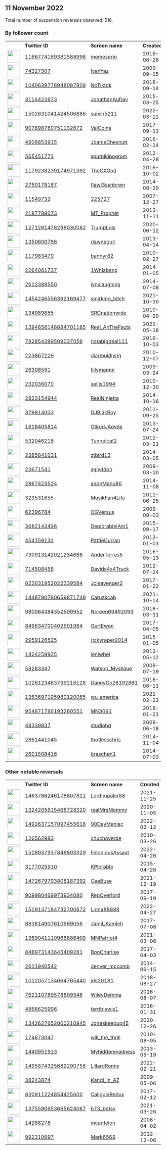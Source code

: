 
## 11 November 2022
Total number of suspension reversals observed: 516.

### By follower count
<table><tr><th></th><th align="left">Twitter ID</th><th align="left">Screen name</th>
<th align="left">Created</th><th align="left">Status</th><th align="left">Suspended</th><th align="left">Followers</th>
<tr><td><a href="https://pbs.twimg.com/profile_images/1608505746018140160/MMKmoRmx_normal.jpg"><img src="https://pbs.twimg.com/profile_images/1608505746018140160/MMKmoRmx_normal.jpg" width="40px" height="40px" align="center"/></a></td><td><a href="https://twitter.com/intent/user?user_id=1166774169381588998">1166774169381588998</a></td><td><a href="https://twitter.com/memeserio">memeserio</a></td><td>2019-08-28</td><td align="center"></td><td></td><td>286779</td></tr>
<tr><td><a href="https://pbs.twimg.com/profile_images/1591160616181440516/q7Wyz4Gq_normal.jpg"><img src="https://pbs.twimg.com/profile_images/1591160616181440516/q7Wyz4Gq_normal.jpg" width="40px" height="40px" align="center"/></a></td><td><a href="https://twitter.com/intent/user?user_id=74327307">74327307</a></td><td><a href="https://twitter.com/IvanYaz">IvanYaz</a></td><td>2009-09-15</td><td align="center"></td><td></td><td>229291</td></tr>
<tr><td><a href="https://pbs.twimg.com/profile_images/1138800264209735680/wJ07LfUK_normal.jpg"><img src="https://pbs.twimg.com/profile_images/1138800264209735680/wJ07LfUK_normal.jpg" width="40px" height="40px" align="center"/></a></td><td><a href="https://twitter.com/intent/user?user_id=1040639778948087809">1040639778948087809</a></td><td><a href="https://twitter.com/NoTiktok">NoTiktok</a></td><td>2018-09-14</td><td align="center"></td><td>2022-03-02</td><td>213072</td></tr>
<tr><td><a href="https://pbs.twimg.com/profile_images/684626533223284736/05uORR_A_normal.jpg"><img src="https://pbs.twimg.com/profile_images/684626533223284736/05uORR_A_normal.jpg" width="40px" height="40px" align="center"/></a></td><td><a href="https://twitter.com/intent/user?user_id=3114422673">3114422673</a></td><td><a href="https://twitter.com/JonathanAufray">JonathanAufray</a></td><td>2015-03-25</td><td align="center"></td><td></td><td>138982</td></tr>
<tr><td><a href="https://pbs.twimg.com/profile_images/1601205151779680257/ZCLDou0f_normal.jpg"><img src="https://pbs.twimg.com/profile_images/1601205151779680257/ZCLDou0f_normal.jpg" width="40px" height="40px" align="center"/></a></td><td><a href="https://twitter.com/intent/user?user_id=1502631041424506886">1502631041424506886</a></td><td><a href="https://twitter.com/suixin5211">suixin5211</a></td><td>2022-03-12</td><td align="center">🚫</td><td>2022-10-15</td><td>102380</td></tr>
<tr><td><a href="https://pbs.twimg.com/profile_images/1631617594313637891/IA_NfYU__normal.jpg"><img src="https://pbs.twimg.com/profile_images/1631617594313637891/IA_NfYU__normal.jpg" width="40px" height="40px" align="center"/></a></td><td><a href="https://twitter.com/intent/user?user_id=907898760751132672">907898760751132672</a></td><td><a href="https://twitter.com/ValCoins">ValCoins</a></td><td>2017-09-13</td><td align="center"></td><td>2022-08-08</td><td>39528</td></tr>
<tr><td><a href="https://pbs.twimg.com/profile_images/940633288422633473/M3sxlREz_normal.jpg"><img src="https://pbs.twimg.com/profile_images/940633288422633473/M3sxlREz_normal.jpg" width="40px" height="40px" align="center"/></a></td><td><a href="https://twitter.com/intent/user?user_id=4906853915">4906853915</a></td><td><a href="https://twitter.com/JoanieChesnutt">JoanieChesnutt</a></td><td>2016-02-14</td><td align="center">🔒</td><td>2022-10-29</td><td>34800</td></tr>
<tr><td><a href="https://pbs.twimg.com/profile_images/1049237475716190208/T6T2vQvo_normal.jpg"><img src="https://pbs.twimg.com/profile_images/1049237475716190208/T6T2vQvo_normal.jpg" width="40px" height="40px" align="center"/></a></td><td><a href="https://twitter.com/intent/user?user_id=565451773">565451773</a></td><td><a href="https://twitter.com/sputnikipogrom">sputnikipogrom</a></td><td>2012-04-28</td><td align="center"></td><td></td><td>30611</td></tr>
<tr><td><a href="https://pbs.twimg.com/profile_images/1248651051156135936/BFQY-w_p_normal.jpg"><img src="https://pbs.twimg.com/profile_images/1248651051156135936/BFQY-w_p_normal.jpg" width="40px" height="40px" align="center"/></a></td><td><a href="https://twitter.com/intent/user?user_id=1179238239174971392">1179238239174971392</a></td><td><a href="https://twitter.com/TheOXGod">TheOXGod</a></td><td>2019-10-02</td><td align="center"></td><td></td><td>26280</td></tr>
<tr><td><a href="https://pbs.twimg.com/profile_images/1327335479214301184/WWdzshJF_normal.jpg"><img src="https://pbs.twimg.com/profile_images/1327335479214301184/WWdzshJF_normal.jpg" width="40px" height="40px" align="center"/></a></td><td><a href="https://twitter.com/intent/user?user_id=2750178187">2750178187</a></td><td><a href="https://twitter.com/flawl3ssnbrwn">flawl3ssnbrwn</a></td><td>2014-08-20</td><td align="center"></td><td></td><td>23096</td></tr>
<tr><td><a href="https://pbs.twimg.com/profile_images/1639060585580232704/nhicKZxx_normal.jpg"><img src="https://pbs.twimg.com/profile_images/1639060585580232704/nhicKZxx_normal.jpg" width="40px" height="40px" align="center"/></a></td><td><a href="https://twitter.com/intent/user?user_id=11549732">11549732</a></td><td><a href="https://twitter.com/225727">225727</a></td><td>2007-12-27</td><td align="center">🔒</td><td>2022-07-26</td><td>22250</td></tr>
<tr><td><a href="https://pbs.twimg.com/profile_images/997504122680102913/flM0Z7xq_normal.jpg"><img src="https://pbs.twimg.com/profile_images/997504122680102913/flM0Z7xq_normal.jpg" width="40px" height="40px" align="center"/></a></td><td><a href="https://twitter.com/intent/user?user_id=2187789073">2187789073</a></td><td><a href="https://twitter.com/MT_Prxphet">MT_Prxphet</a></td><td>2013-11-11</td><td align="center"></td><td></td><td>21541</td></tr>
<tr><td><a href="https://pbs.twimg.com/profile_images/1599538516630949888/4bJQqCfp_normal.jpg"><img src="https://pbs.twimg.com/profile_images/1599538516630949888/4bJQqCfp_normal.jpg" width="40px" height="40px" align="center"/></a></td><td><a href="https://twitter.com/intent/user?user_id=1271261478298030082">1271261478298030082</a></td><td><a href="https://twitter.com/TrumpLola">TrumpLola</a></td><td>2020-06-12</td><td align="center"></td><td>2022-10-29</td><td>19791</td></tr>
<tr><td><a href="https://pbs.twimg.com/profile_images/1633444047653154817/-tdZLEB__normal.jpg"><img src="https://pbs.twimg.com/profile_images/1633444047653154817/-tdZLEB__normal.jpg" width="40px" height="40px" align="center"/></a></td><td><a href="https://twitter.com/intent/user?user_id=1350600788">1350600788</a></td><td><a href="https://twitter.com/dawnegurl">dawnegurl</a></td><td>2013-04-14</td><td align="center"></td><td>2022-10-29</td><td>19584</td></tr>
<tr><td><a href="https://pbs.twimg.com/profile_images/1601580787702190083/TwMTSRtc_normal.jpg"><img src="https://pbs.twimg.com/profile_images/1601580787702190083/TwMTSRtc_normal.jpg" width="40px" height="40px" align="center"/></a></td><td><a href="https://twitter.com/intent/user?user_id=117983479">117983479</a></td><td><a href="https://twitter.com/bennyr82">bennyr82</a></td><td>2010-02-27</td><td align="center"></td><td></td><td>18388</td></tr>
<tr><td><a href="https://pbs.twimg.com/profile_images/1600087310929989632/e76LQrRl_normal.jpg"><img src="https://pbs.twimg.com/profile_images/1600087310929989632/e76LQrRl_normal.jpg" width="40px" height="40px" align="center"/></a></td><td><a href="https://twitter.com/intent/user?user_id=2264061737">2264061737</a></td><td><a href="https://twitter.com/1Whizbang">1Whizbang</a></td><td>2014-01-05</td><td align="center"></td><td></td><td>18250</td></tr>
<tr><td><a href="https://pbs.twimg.com/profile_images/487262834330316800/ZTwP9fSI_normal.jpeg"><img src="https://pbs.twimg.com/profile_images/487262834330316800/ZTwP9fSI_normal.jpeg" width="40px" height="40px" align="center"/></a></td><td><a href="https://twitter.com/intent/user?user_id=2612389550">2612389550</a></td><td><a href="https://twitter.com/lynxlaughing">lynxlaughing</a></td><td>2014-07-08</td><td align="center"></td><td>2022-10-28</td><td>17731</td></tr>
<tr><td><a href="https://pbs.twimg.com/profile_images/1465487078414819329/Pm5M3Xsq_normal.jpg"><img src="https://pbs.twimg.com/profile_images/1465487078414819329/Pm5M3Xsq_normal.jpg" width="40px" height="40px" align="center"/></a></td><td><a href="https://twitter.com/intent/user?user_id=1454246556392169477">1454246556392169477</a></td><td><a href="https://twitter.com/smirking_bitch">smirking_bitch</a></td><td>2021-10-30</td><td align="center"></td><td>2022-10-25</td><td>16670</td></tr>
<tr><td><a href="https://pbs.twimg.com/profile_images/489482276778946560/P_fbX4dC_normal.png"><img src="https://pbs.twimg.com/profile_images/489482276778946560/P_fbX4dC_normal.png" width="40px" height="40px" align="center"/></a></td><td><a href="https://twitter.com/intent/user?user_id=134989855">134989855</a></td><td><a href="https://twitter.com/SRGnationwide">SRGnationwide</a></td><td>2010-04-20</td><td align="center"></td><td>2022-03-24</td><td>13289</td></tr>
<tr><td><a href="https://pbs.twimg.com/profile_images/1622180242008727552/eUVJOOkY_normal.jpg"><img src="https://pbs.twimg.com/profile_images/1622180242008727552/eUVJOOkY_normal.jpg" width="40px" height="40px" align="center"/></a></td><td><a href="https://twitter.com/intent/user?user_id=1394656148884701185">1394656148884701185</a></td><td><a href="https://twitter.com/Real_AnTheFacts">Real_AnTheFacts</a></td><td>2021-05-18</td><td align="center">🔒</td><td>2022-10-29</td><td>12038</td></tr>
<tr><td><a href="https://pbs.twimg.com/profile_images/1495528090943954945/hspED6HV_normal.jpg"><img src="https://pbs.twimg.com/profile_images/1495528090943954945/hspED6HV_normal.jpg" width="40px" height="40px" align="center"/></a></td><td><a href="https://twitter.com/intent/user?user_id=782854399509037056">782854399509037056</a></td><td><a href="https://twitter.com/notabigdeal111">notabigdeal111</a></td><td>2016-10-03</td><td align="center"></td><td>2022-08-25</td><td>11069</td></tr>
<tr><td><a href="https://pbs.twimg.com/profile_images/1616032925362839555/n6VLTBxp_normal.jpg"><img src="https://pbs.twimg.com/profile_images/1616032925362839555/n6VLTBxp_normal.jpg" width="40px" height="40px" align="center"/></a></td><td><a href="https://twitter.com/intent/user?user_id=223867229">223867229</a></td><td><a href="https://twitter.com/diarmuidlyng">diarmuidlyng</a></td><td>2010-12-07</td><td align="center"></td><td>2022-04-14</td><td>10917</td></tr>
<tr><td><a href="https://pbs.twimg.com/profile_images/1466154997201227783/qaXnPNr3_normal.jpg"><img src="https://pbs.twimg.com/profile_images/1466154997201227783/qaXnPNr3_normal.jpg" width="40px" height="40px" align="center"/></a></td><td><a href="https://twitter.com/intent/user?user_id=26308591">26308591</a></td><td><a href="https://twitter.com/tillymannn">tillymannn</a></td><td>2009-03-24</td><td align="center"></td><td>2022-10-29</td><td>10829</td></tr>
<tr><td><a href="https://pbs.twimg.com/profile_images/1647228779821932548/1NyD2qp8_normal.jpg"><img src="https://pbs.twimg.com/profile_images/1647228779821932548/1NyD2qp8_normal.jpg" width="40px" height="40px" align="center"/></a></td><td><a href="https://twitter.com/intent/user?user_id=232036070">232036070</a></td><td><a href="https://twitter.com/sellis1994">sellis1994</a></td><td>2010-12-30</td><td align="center"></td><td></td><td>10726</td></tr>
<tr><td><a href="https://pbs.twimg.com/profile_images/1574964677255331841/7LJlDDJ-_normal.jpg"><img src="https://pbs.twimg.com/profile_images/1574964677255331841/7LJlDDJ-_normal.jpg" width="40px" height="40px" align="center"/></a></td><td><a href="https://twitter.com/intent/user?user_id=2833154944">2833154944</a></td><td><a href="https://twitter.com/RealNinjetta">RealNinjetta</a></td><td>2014-10-16</td><td align="center"></td><td>2022-10-29</td><td>10723</td></tr>
<tr><td><a href="https://pbs.twimg.com/profile_images/1591064799848300544/mOEkwTI3_normal.jpg"><img src="https://pbs.twimg.com/profile_images/1591064799848300544/mOEkwTI3_normal.jpg" width="40px" height="40px" align="center"/></a></td><td><a href="https://twitter.com/intent/user?user_id=379814003">379814003</a></td><td><a href="https://twitter.com/DJBlakBoy">DJBlakBoy</a></td><td>2011-09-25</td><td align="center"></td><td></td><td>8834</td></tr>
<tr><td><a href="https://pbs.twimg.com/profile_images/1270434389084835840/CL0FJxgq_normal.jpg"><img src="https://pbs.twimg.com/profile_images/1270434389084835840/CL0FJxgq_normal.jpg" width="40px" height="40px" align="center"/></a></td><td><a href="https://twitter.com/intent/user?user_id=1618405814">1618405814</a></td><td><a href="https://twitter.com/OtkudJAovde">OtkudJAovde</a></td><td>2013-07-24</td><td align="center"></td><td></td><td>8198</td></tr>
<tr><td><a href="https://pbs.twimg.com/profile_images/1045490360204627970/9yItowiX_normal.jpg"><img src="https://pbs.twimg.com/profile_images/1045490360204627970/9yItowiX_normal.jpg" width="40px" height="40px" align="center"/></a></td><td><a href="https://twitter.com/intent/user?user_id=532046218">532046218</a></td><td><a href="https://twitter.com/Tunnelcat2">Tunnelcat2</a></td><td>2012-03-21</td><td align="center"></td><td>2022-10-28</td><td>8040</td></tr>
<tr><td><a href="https://pbs.twimg.com/profile_images/844145867661742080/_t9COlbd_normal.jpg"><img src="https://pbs.twimg.com/profile_images/844145867661742080/_t9COlbd_normal.jpg" width="40px" height="40px" align="center"/></a></td><td><a href="https://twitter.com/intent/user?user_id=2385841031">2385841031</a></td><td><a href="https://twitter.com/ztbird13">ztbird13</a></td><td>2014-03-05</td><td align="center"></td><td>2022-11-01</td><td>7144</td></tr>
<tr><td><a href="https://pbs.twimg.com/profile_images/803611341152026624/YNyZUWVF_normal.jpg"><img src="https://pbs.twimg.com/profile_images/803611341152026624/YNyZUWVF_normal.jpg" width="40px" height="40px" align="center"/></a></td><td><a href="https://twitter.com/intent/user?user_id=23671541">23671541</a></td><td><a href="https://twitter.com/sglyddon">sglyddon</a></td><td>2009-03-10</td><td align="center"></td><td>2022-10-29</td><td>6953</td></tr>
<tr><td><a href="https://pbs.twimg.com/profile_images/1646118321195200512/8pdEIMuH_normal.jpg"><img src="https://pbs.twimg.com/profile_images/1646118321195200512/8pdEIMuH_normal.jpg" width="40px" height="40px" align="center"/></a></td><td><a href="https://twitter.com/intent/user?user_id=2867423524">2867423524</a></td><td><a href="https://twitter.com/anonManu80">anonManu80</a></td><td>2014-11-08</td><td align="center"></td><td>2022-07-30</td><td>6404</td></tr>
<tr><td><a href="https://pbs.twimg.com/profile_images/1364334407713177601/-GArbOgG_normal.jpg"><img src="https://pbs.twimg.com/profile_images/1364334407713177601/-GArbOgG_normal.jpg" width="40px" height="40px" align="center"/></a></td><td><a href="https://twitter.com/intent/user?user_id=323531655">323531655</a></td><td><a href="https://twitter.com/MusikFan4Life">MusikFan4Life</a></td><td>2011-06-25</td><td align="center"></td><td></td><td>5819</td></tr>
<tr><td><a href="https://pbs.twimg.com/profile_images/1591095765497249793/gf2M_fEv_normal.jpg"><img src="https://pbs.twimg.com/profile_images/1591095765497249793/gf2M_fEv_normal.jpg" width="40px" height="40px" align="center"/></a></td><td><a href="https://twitter.com/intent/user?user_id=62396784">62396784</a></td><td><a href="https://twitter.com/OGVersus">OGVersus</a></td><td>2009-08-03</td><td align="center"></td><td></td><td>5738</td></tr>
<tr><td><a href="https://pbs.twimg.com/profile_images/1347060413050007552/Z_BDKAxM_normal.jpg"><img src="https://pbs.twimg.com/profile_images/1347060413050007552/Z_BDKAxM_normal.jpg" width="40px" height="40px" align="center"/></a></td><td><a href="https://twitter.com/intent/user?user_id=3682143496">3682143496</a></td><td><a href="https://twitter.com/DeplorableIAm1">DeplorableIAm1</a></td><td>2015-09-17</td><td align="center"></td><td>2022-10-29</td><td>5735</td></tr>
<tr><td><a href="https://pbs.twimg.com/profile_images/1323427885840015360/zbbfiUkp_normal.jpg"><img src="https://pbs.twimg.com/profile_images/1323427885840015360/zbbfiUkp_normal.jpg" width="40px" height="40px" align="center"/></a></td><td><a href="https://twitter.com/intent/user?user_id=454159132">454159132</a></td><td><a href="https://twitter.com/PattieCurran">PattieCurran</a></td><td>2012-01-03</td><td align="center"></td><td></td><td>5545</td></tr>
<tr><td><a href="https://pbs.twimg.com/profile_images/1519105295611486210/K5xUvNxh_normal.jpg"><img src="https://pbs.twimg.com/profile_images/1519105295611486210/K5xUvNxh_normal.jpg" width="40px" height="40px" align="center"/></a></td><td><a href="https://twitter.com/intent/user?user_id=730913142021234688">730913142021234688</a></td><td><a href="https://twitter.com/AnderTorres5">AnderTorres5</a></td><td>2016-05-13</td><td align="center"></td><td>2022-09-11</td><td>5498</td></tr>
<tr><td><a href="https://pbs.twimg.com/profile_images/2957729133/dbfec2c8afcd490b6efb223cc9eec58b_normal.png"><img src="https://pbs.twimg.com/profile_images/2957729133/dbfec2c8afcd490b6efb223cc9eec58b_normal.png" width="40px" height="40px" align="center"/></a></td><td><a href="https://twitter.com/intent/user?user_id=714508458">714508458</a></td><td><a href="https://twitter.com/Davids4x4Truck">Davids4x4Truck</a></td><td>2012-07-24</td><td align="center"></td><td>2022-10-29</td><td>5418</td></tr>
<tr><td><a href="https://pbs.twimg.com/profile_images/1601395102391406594/JzQa1jma_normal.jpg"><img src="https://pbs.twimg.com/profile_images/1601395102391406594/JzQa1jma_normal.jpg" width="40px" height="40px" align="center"/></a></td><td><a href="https://twitter.com/intent/user?user_id=823031952022339584">823031952022339584</a></td><td><a href="https://twitter.com/Jcleavenger2">Jcleavenger2</a></td><td>2017-01-22</td><td align="center"></td><td></td><td>5197</td></tr>
<tr><td><a href="https://pbs.twimg.com/profile_images/1448793479639977986/rU8USTVv_normal.jpg"><img src="https://pbs.twimg.com/profile_images/1448793479639977986/rU8USTVv_normal.jpg" width="40px" height="40px" align="center"/></a></td><td><a href="https://twitter.com/intent/user?user_id=1448790780659871749">1448790780659871749</a></td><td><a href="https://twitter.com/Caruzkcab">Caruzkcab</a></td><td>2021-10-14</td><td align="center"></td><td>2022-09-28</td><td>4850</td></tr>
<tr><td><a href="https://pbs.twimg.com/profile_images/1325967938667601922/v3qeUKsW_normal.jpg"><img src="https://pbs.twimg.com/profile_images/1325967938667601922/v3qeUKsW_normal.jpg" width="40px" height="40px" align="center"/></a></td><td><a href="https://twitter.com/intent/user?user_id=980064384352509952">980064384352509952</a></td><td><a href="https://twitter.com/Noreen69492093">Noreen69492093</a></td><td>2018-03-31</td><td align="center"></td><td>2022-10-29</td><td>4848</td></tr>
<tr><td><a href="https://pbs.twimg.com/profile_images/1408061409343152136/bDEJyBLG_normal.jpg"><img src="https://pbs.twimg.com/profile_images/1408061409343152136/bDEJyBLG_normal.jpg" width="40px" height="40px" align="center"/></a></td><td><a href="https://twitter.com/intent/user?user_id=849634700402601984">849634700402601984</a></td><td><a href="https://twitter.com/GertEwen">GertEwen</a></td><td>2017-04-05</td><td align="center"></td><td>2022-06-13</td><td>4787</td></tr>
<tr><td><a href="https://pbs.twimg.com/profile_images/680873086707580928/W8n23DTr_normal.jpg"><img src="https://pbs.twimg.com/profile_images/680873086707580928/W8n23DTr_normal.jpg" width="40px" height="40px" align="center"/></a></td><td><a href="https://twitter.com/intent/user?user_id=2959126525">2959126525</a></td><td><a href="https://twitter.com/rickyraper2014">rickyraper2014</a></td><td>2015-01-05</td><td align="center"></td><td></td><td>4780</td></tr>
<tr><td><a href="https://pbs.twimg.com/profile_images/1643788138500718593/8tYHKdKp_normal.jpg"><img src="https://pbs.twimg.com/profile_images/1643788138500718593/8tYHKdKp_normal.jpg" width="40px" height="40px" align="center"/></a></td><td><a href="https://twitter.com/intent/user?user_id=1424259925">1424259925</a></td><td><a href="https://twitter.com/jeniwhel">jeniwhel</a></td><td>2013-05-12</td><td align="center"></td><td></td><td>4750</td></tr>
<tr><td><a href="https://pbs.twimg.com/profile_images/1594503443636371456/U8QgBqyI_normal.jpg"><img src="https://pbs.twimg.com/profile_images/1594503443636371456/U8QgBqyI_normal.jpg" width="40px" height="40px" align="center"/></a></td><td><a href="https://twitter.com/intent/user?user_id=58283347">58283347</a></td><td><a href="https://twitter.com/Watson_Mystique">Watson_Mystique</a></td><td>2009-07-19</td><td align="center"></td><td></td><td>4593</td></tr>
<tr><td><a href="https://pbs.twimg.com/profile_images/1124136781832695808/-IAqZmMJ_normal.jpg"><img src="https://pbs.twimg.com/profile_images/1124136781832695808/-IAqZmMJ_normal.jpg" width="40px" height="40px" align="center"/></a></td><td><a href="https://twitter.com/intent/user?user_id=1028123483799216128">1028123483799216128</a></td><td><a href="https://twitter.com/DannyCo28192881">DannyCo28192881</a></td><td>2018-08-11</td><td align="center"></td><td>2022-10-29</td><td>4528</td></tr>
<tr><td><a href="https://pbs.twimg.com/profile_images/1484186004797886465/cukP98jm_normal.png"><img src="https://pbs.twimg.com/profile_images/1484186004797886465/cukP98jm_normal.png" width="40px" height="40px" align="center"/></a></td><td><a href="https://twitter.com/intent/user?user_id=1363697195980120065">1363697195980120065</a></td><td><a href="https://twitter.com/wu_america">wu_america</a></td><td>2021-02-22</td><td align="center"></td><td>2022-10-29</td><td>4437</td></tr>
<tr><td><a href="https://pbs.twimg.com/profile_images/1276750047389126656/nt_zO9LL_normal.jpg"><img src="https://pbs.twimg.com/profile_images/1276750047389126656/nt_zO9LL_normal.jpg" width="40px" height="40px" align="center"/></a></td><td><a href="https://twitter.com/intent/user?user_id=954871786193260551">954871786193260551</a></td><td><a href="https://twitter.com/MN3091">MN3091</a></td><td>2018-01-21</td><td align="center"></td><td>2022-10-29</td><td>4212</td></tr>
<tr><td><a href="https://pbs.twimg.com/profile_images/1652847291613556736/0I4Rd172_normal.jpg"><img src="https://pbs.twimg.com/profile_images/1652847291613556736/0I4Rd172_normal.jpg" width="40px" height="40px" align="center"/></a></td><td><a href="https://twitter.com/intent/user?user_id=48339837">48339837</a></td><td><a href="https://twitter.com/studiohq">studiohq</a></td><td>2009-06-18</td><td align="center"></td><td></td><td>4121</td></tr>
<tr><td><a href="https://pbs.twimg.com/profile_images/1526010337560084481/3ZuPf8YW_normal.jpg"><img src="https://pbs.twimg.com/profile_images/1526010337560084481/3ZuPf8YW_normal.jpg" width="40px" height="40px" align="center"/></a></td><td><a href="https://twitter.com/intent/user?user_id=2861441045">2861441045</a></td><td><a href="https://twitter.com/thotlesschris">thotlesschris</a></td><td>2014-11-04</td><td align="center"></td><td></td><td>4075</td></tr>
<tr><td><a href="https://pbs.twimg.com/profile_images/932006193899417600/DQfq74YX_normal.jpg"><img src="https://pbs.twimg.com/profile_images/932006193899417600/DQfq74YX_normal.jpg" width="40px" height="40px" align="center"/></a></td><td><a href="https://twitter.com/intent/user?user_id=2601508416">2601508416</a></td><td><a href="https://twitter.com/braschen1">braschen1</a></td><td>2014-07-03</td><td align="center"></td><td>2022-10-28</td><td>3967</td></tr>
</table>

### Other notable reversals
<table><tr><th></th><th align="left">Twitter ID</th><th align="left">Screen name</th>
<th align="left">Created</th><th align="left">Status</th><th align="left">Suspended</th><th align="left">Followers</th>
<tr><td><a href="https://pbs.twimg.com/profile_images/1609739097450364929/8clo8r0Y_normal.jpg"><img src="https://pbs.twimg.com/profile_images/1609739097450364929/8clo8r0Y_normal.jpg" width="40px" height="40px" align="center"/></a></td><td><a href="https://twitter.com/intent/user?user_id=1463786246178807811">1463786246178807811</a></td><td><a href="https://twitter.com/LordImpaler88">LordImpaler88</a></td><td>2021-11-25</td><td align="center"></td><td>2022-11-11</td><td>550</td></tr>
<tr><td><a href="https://pbs.twimg.com/profile_images/1324211391885094917/VabQbnaV_normal.jpg"><img src="https://pbs.twimg.com/profile_images/1324211391885094917/VabQbnaV_normal.jpg" width="40px" height="40px" align="center"/></a></td><td><a href="https://twitter.com/intent/user?user_id=1324205615468728320">1324205615468728320</a></td><td><a href="https://twitter.com/realMrsMommy">realMrsMommy</a></td><td>2020-11-05</td><td align="center">🔒</td><td>2022-10-29</td><td>80</td></tr>
<tr><td><a href="https://pbs.twimg.com/profile_images/1492639182115811340/xCJ5ymwj_normal.jpg"><img src="https://pbs.twimg.com/profile_images/1492639182115811340/xCJ5ymwj_normal.jpg" width="40px" height="40px" align="center"/></a></td><td><a href="https://twitter.com/intent/user?user_id=1492637157097455618">1492637157097455618</a></td><td><a href="https://twitter.com/90DayManiac">90DayManiac</a></td><td>2022-02-12</td><td align="center"></td><td>2022-10-20</td><td>1326</td></tr>
<tr><td><a href="https://pbs.twimg.com/profile_images/1336004658721136640/s86wfeyd_normal.jpg"><img src="https://pbs.twimg.com/profile_images/1336004658721136640/s86wfeyd_normal.jpg" width="40px" height="40px" align="center"/></a></td><td><a href="https://twitter.com/intent/user?user_id=126562983">126562983</a></td><td><a href="https://twitter.com/chuchoverde">chuchoverde</a></td><td>2010-03-26</td><td align="center"></td><td>2022-10-29</td><td>516</td></tr>
<tr><td><a href="https://pbs.twimg.com/profile_images/1518938765309493250/Zpkx2VJ6_normal.jpg"><img src="https://pbs.twimg.com/profile_images/1518938765309493250/Zpkx2VJ6_normal.jpg" width="40px" height="40px" align="center"/></a></td><td><a href="https://twitter.com/intent/user?user_id=1518937937848803329">1518937937848803329</a></td><td><a href="https://twitter.com/FeloniousAssaut">FeloniousAssaut</a></td><td>2022-04-26</td><td align="center"></td><td>2022-10-20</td><td>820</td></tr>
<tr><td><a href="https://pbs.twimg.com/profile_images/1535219482469203972/BGRJSOTj_normal.jpg"><img src="https://pbs.twimg.com/profile_images/1535219482469203972/BGRJSOTj_normal.jpg" width="40px" height="40px" align="center"/></a></td><td><a href="https://twitter.com/intent/user?user_id=3177025910">3177025910</a></td><td><a href="https://twitter.com/KPlorable">KPlorable</a></td><td>2015-04-26</td><td align="center"></td><td>2022-06-27</td><td>3211</td></tr>
<tr><td><a href="https://pbs.twimg.com/profile_images/1502462794104336384/ltPqhjtz_normal.jpg"><img src="https://pbs.twimg.com/profile_images/1502462794104336384/ltPqhjtz_normal.jpg" width="40px" height="40px" align="center"/></a></td><td><a href="https://twitter.com/intent/user?user_id=1472679793808187392">1472679793808187392</a></td><td><a href="https://twitter.com/CeeBuse">CeeBuse</a></td><td>2021-12-19</td><td align="center"></td><td>2022-10-29</td><td>1248</td></tr>
<tr><td><a href="https://pbs.twimg.com/profile_images/1454308352708775937/dZzLjqek_normal.jpg"><img src="https://pbs.twimg.com/profile_images/1454308352708775937/dZzLjqek_normal.jpg" width="40px" height="40px" align="center"/></a></td><td><a href="https://twitter.com/intent/user?user_id=909980469973934080">909980469973934080</a></td><td><a href="https://twitter.com/RepOverlord">RepOverlord</a></td><td>2017-09-19</td><td align="center"></td><td>2022-04-07</td><td>103</td></tr>
<tr><td><a href="https://pbs.twimg.com/profile_images/1519139044185108480/7a-0RYtU_normal.jpg"><img src="https://pbs.twimg.com/profile_images/1519139044185108480/7a-0RYtU_normal.jpg" width="40px" height="40px" align="center"/></a></td><td><a href="https://twitter.com/intent/user?user_id=1519137184732700672">1519137184732700672</a></td><td><a href="https://twitter.com/Liona88888">Liona88888</a></td><td>2022-04-27</td><td align="center"></td><td>2022-10-20</td><td>791</td></tr>
<tr><td><a href="https://pbs.twimg.com/profile_images/1378469959773290499/VP0XHvdX_normal.jpg"><img src="https://pbs.twimg.com/profile_images/1378469959773290499/VP0XHvdX_normal.jpg" width="40px" height="40px" align="center"/></a></td><td><a href="https://twitter.com/intent/user?user_id=883814907610669056">883814907610669056</a></td><td><a href="https://twitter.com/Jamil_Kamleh">Jamil_Kamleh</a></td><td>2017-07-08</td><td align="center"></td><td>2022-04-02</td><td>831</td></tr>
<tr><td><a href="https://pbs.twimg.com/profile_images/1369044463394447370/W019w4os_normal.jpg"><img src="https://pbs.twimg.com/profile_images/1369044463394447370/W019w4os_normal.jpg" width="40px" height="40px" align="center"/></a></td><td><a href="https://twitter.com/intent/user?user_id=1369041110966886409">1369041110966886409</a></td><td><a href="https://twitter.com/MNPatriot4">MNPatriot4</a></td><td>2021-03-08</td><td align="center"></td><td>2022-10-29</td><td>561</td></tr>
<tr><td><a href="https://pbs.twimg.com/profile_images/918563983287652352/qvb--0jZ_normal.jpg"><img src="https://pbs.twimg.com/profile_images/918563983287652352/qvb--0jZ_normal.jpg" width="40px" height="40px" align="center"/></a></td><td><a href="https://twitter.com/intent/user?user_id=848973143645409281">848973143645409281</a></td><td><a href="https://twitter.com/BonCharlise">BonCharlise</a></td><td>2017-04-03</td><td align="center"></td><td>2022-10-29</td><td>265</td></tr>
<tr><td><a href="https://pbs.twimg.com/profile_images/1152352577742393346/W54hrYSa_normal.png"><img src="https://pbs.twimg.com/profile_images/1152352577742393346/W54hrYSa_normal.png" width="40px" height="40px" align="center"/></a></td><td><a href="https://twitter.com/intent/user?user_id=2611940542">2611940542</a></td><td><a href="https://twitter.com/denver_mccomb">denver_mccomb</a></td><td>2014-06-15</td><td align="center"></td><td>2022-10-29</td><td>3906</td></tr>
<tr><td><a href="https://abs.twimg.com/sticky/default_profile_images/default_profile_normal.png"><img src="https://abs.twimg.com/sticky/default_profile_images/default_profile_normal.png" width="40px" height="40px" align="center"/></a></td><td><a href="https://twitter.com/intent/user?user_id=1012057134664765440">1012057134664765440</a></td><td><a href="https://twitter.com/jds20181">jds20181</a></td><td>2018-06-27</td><td align="center"></td><td>2022-10-29</td><td>142</td></tr>
<tr><td><a href="https://pbs.twimg.com/profile_images/1382026575143649280/ZMLg50hi_normal.jpg"><img src="https://pbs.twimg.com/profile_images/1382026575143649280/ZMLg50hi_normal.jpg" width="40px" height="40px" align="center"/></a></td><td><a href="https://twitter.com/intent/user?user_id=762110789578809348">762110789578809348</a></td><td><a href="https://twitter.com/WileyDemma">WileyDemma</a></td><td>2016-08-07</td><td align="center"></td><td>2022-10-29</td><td>2475</td></tr>
<tr><td><a href="https://pbs.twimg.com/profile_images/700030473230225408/lBpGMg7H_normal.jpg"><img src="https://pbs.twimg.com/profile_images/700030473230225408/lBpGMg7H_normal.jpg" width="40px" height="40px" align="center"/></a></td><td><a href="https://twitter.com/intent/user?user_id=4866625996">4866625996</a></td><td><a href="https://twitter.com/terriblewis1">terriblewis1</a></td><td>2016-01-31</td><td align="center"></td><td>2022-10-25</td><td>1971</td></tr>
<tr><td><a href="https://pbs.twimg.com/profile_images/1660044118276337667/QVHVVI-M_normal.jpg"><img src="https://pbs.twimg.com/profile_images/1660044118276337667/QVHVVI-M_normal.jpg" width="40px" height="40px" align="center"/></a></td><td><a href="https://twitter.com/intent/user?user_id=1342627652000210945">1342627652000210945</a></td><td><a href="https://twitter.com/Joneskeepup45">Joneskeepup45</a></td><td>2020-12-26</td><td align="center"></td><td></td><td>521</td></tr>
<tr><td><a href="https://pbs.twimg.com/profile_images/1411807466610888705/01MZGrTN_normal.jpg"><img src="https://pbs.twimg.com/profile_images/1411807466610888705/01MZGrTN_normal.jpg" width="40px" height="40px" align="center"/></a></td><td><a href="https://twitter.com/intent/user?user_id=174873047">174873047</a></td><td><a href="https://twitter.com/will_the_thrilI">will_the_thrilI</a></td><td>2010-08-05</td><td align="center"></td><td>2022-10-28</td><td>1590</td></tr>
<tr><td><a href="https://pbs.twimg.com/profile_images/980446663088246784/MnLfLHVJ_normal.jpg"><img src="https://pbs.twimg.com/profile_images/980446663088246784/MnLfLHVJ_normal.jpg" width="40px" height="40px" align="center"/></a></td><td><a href="https://twitter.com/intent/user?user_id=1440951913">1440951913</a></td><td><a href="https://twitter.com/Myhiddenmadness">Myhiddenmadness</a></td><td>2013-05-19</td><td align="center"></td><td>2022-10-29</td><td>2402</td></tr>
<tr><td><a href="https://pbs.twimg.com/profile_images/1576306705285226497/OHw1qb-A_normal.jpg"><img src="https://pbs.twimg.com/profile_images/1576306705285226497/OHw1qb-A_normal.jpg" width="40px" height="40px" align="center"/></a></td><td><a href="https://twitter.com/intent/user?user_id=1495874325689290758">1495874325689290758</a></td><td><a href="https://twitter.com/LillardRonny">LillardRonny</a></td><td>2022-02-21</td><td align="center"></td><td>2022-10-29</td><td>1785</td></tr>
<tr><td><a href="https://pbs.twimg.com/profile_images/1629878682755149825/zMe28UDc_normal.jpg"><img src="https://pbs.twimg.com/profile_images/1629878682755149825/zMe28UDc_normal.jpg" width="40px" height="40px" align="center"/></a></td><td><a href="https://twitter.com/intent/user?user_id=38243874">38243874</a></td><td><a href="https://twitter.com/Kandi_in_AZ">Kandi_in_AZ</a></td><td>2009-05-06</td><td align="center"></td><td>2022-10-28</td><td>1934</td></tr>
<tr><td><a href="https://pbs.twimg.com/profile_images/1076042935970328576/uVMA_7Fr_normal.jpg"><img src="https://pbs.twimg.com/profile_images/1076042935970328576/uVMA_7Fr_normal.jpg" width="40px" height="40px" align="center"/></a></td><td><a href="https://twitter.com/intent/user?user_id=830911224854425600">830911224854425600</a></td><td><a href="https://twitter.com/CaligulaRedux">CaligulaRedux</a></td><td>2017-02-12</td><td align="center"></td><td>2022-05-02</td><td>944</td></tr>
<tr><td><a href="https://pbs.twimg.com/profile_images/1375591169653096450/84yyqcbb_normal.jpg"><img src="https://pbs.twimg.com/profile_images/1375591169653096450/84yyqcbb_normal.jpg" width="40px" height="40px" align="center"/></a></td><td><a href="https://twitter.com/intent/user?user_id=1375590653665624067">1375590653665624067</a></td><td><a href="https://twitter.com/b73_betsy">b73_betsy</a></td><td>2021-03-26</td><td align="center">🚫</td><td>2022-10-29</td><td>3046</td></tr>
<tr><td><a href="https://pbs.twimg.com/profile_images/2707045446/0555821f74bb23455299d38f7d32f538_normal.png"><img src="https://pbs.twimg.com/profile_images/2707045446/0555821f74bb23455299d38f7d32f538_normal.png" width="40px" height="40px" align="center"/></a></td><td><a href="https://twitter.com/intent/user?user_id=14288278">14288278</a></td><td><a href="https://twitter.com/mcantelon">mcantelon</a></td><td>2008-04-02</td><td align="center"></td><td></td><td>1002</td></tr>
<tr><td><a href="https://pbs.twimg.com/profile_images/1257014998565564416/I3cUiAek_normal.jpg"><img src="https://pbs.twimg.com/profile_images/1257014998565564416/I3cUiAek_normal.jpg" width="40px" height="40px" align="center"/></a></td><td><a href="https://twitter.com/intent/user?user_id=992310697">992310697</a></td><td><a href="https://twitter.com/Mark6569">Mark6569</a></td><td>2012-12-06</td><td align="center"></td><td>2022-06-16</td><td>1974</td></tr>
</table>
